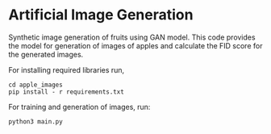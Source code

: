 # Artificial Image Generation
Synthetic image generation of fruits using GAN model. This code provides the model for generation of images of apples and calculate the FID score for the generated images.

For installing required libraries run, 
```
cd apple_images
pip install - r requirements.txt
```
For training and generation of images, run:
```
python3 main.py
```
